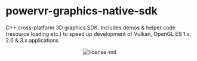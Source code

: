 # powervr-graphics-native-sdk 
C++ cross-platform 3D graphics SDK. Includes demos &amp; helper code (resource loading etc.) to speed up development of Vulkan, OpenGL ES 1.x, 2.0 &amp; 3.x applications

<p align="center">
<img src="https://img.shields.io/badge/license-MIT-blue.svg" title="license-mit" />
</p>
